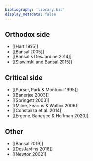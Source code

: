 ```yaml
---
bibliography: 'library.bib'
display_metadata: false
---
```


## Orthodox side

* [[Hart 1995]]
* [[Bansal 2005]]
* [[Bansal & DesJardine 2014]]
* [[Slawinski and Bansal 2015]]

## Critical side

* [[Purser, Park & Montuori 1995]]
* [[Banerjee 2003]]
* [[Springett 2003]]
* [[Milne, Kearins & Walton 2006]]
* [[Constanza et al. 2014]]
* [[Ergene, Banerjee & Hoffman 2020]]

## Other

* [[Bansal 2019]]
* [[DesJardins 2016]]
* [[Newton 2002]]